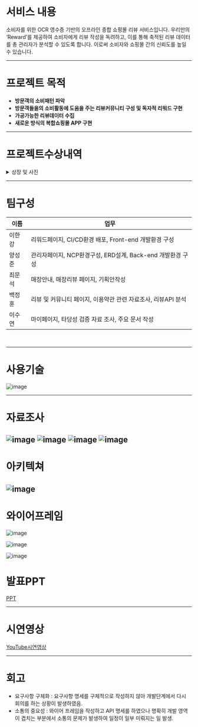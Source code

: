 # 서비스 내용 
소비자를 위한 OCR 영수증 기반의 오프라인 종합 쇼핑몰 리뷰 서비스입니다. 우리만의 ‘Reward’를 제공하여 소비자에게 리뷰 작성을 독려하고, 이를 통해 축적된 리뷰 데이터를 총 관리자가 분석할 수 있도록 합니다. 이로써 소비자와 쇼핑몰 간의 신뢰도를 높일 수 있습니다.

---

# 프로젝트 목적 
- **방문객의 소비패턴 파악**
- **방문객들을의 소비활동에 도움을 주는 리뷰커뮤니티 구성 및 독자적 리워드 구현**
- **가공가능한 리뷰데이터 수집**
- **새로운 방식의 복합쇼핑몰 APP 구현**

---
# 프로젝트수상내역

<details>
  <summary>상장 및 사진</summary>
 
![image](https://file.notion.so/f/f/11889268-5bef-4774-b0e6-05d3eeaa209d/0ff2ef72-98f0-4e13-9bd1-31ded504ef71/%EC%9A%B0%EC%88%98%ED%8C%80.png?id=d30e5d17-53a1-4414-ae22-1b795e19cfb8&table=block&spaceId=11889268-5bef-4774-b0e6-05d3eeaa209d&expirationTimestamp=1719878400000&signature=6w6M6kbYjQnvIcHVhiG6uoSRRB4M2ChY6alZezWPCDE&downloadName=%EC%9A%B0%EC%88%98%ED%8C%80.png)

![image](https://file.notion.so/f/f/11889268-5bef-4774-b0e6-05d3eeaa209d/cab0c212-8525-4d26-8a15-9ae506e243f4/754c60d3-42f9-42a1-b74d-5d523edb3f80.png?id=0c84d979-04d6-4e22-bec1-ff138857d789&table=block&spaceId=11889268-5bef-4774-b0e6-05d3eeaa209d&expirationTimestamp=1719813600000&signature=MItTfO_bNBpqD4rvug4OlESVN9LJE_mUOxHkgm1cRXk&downloadName=%E1%84%89%E1%85%B5%E1%86%AB%E1%84%89%E1%85%A6%E1%84%80%E1%85%A8I%26C+%E1%84%8E%E1%85%AC%E1%84%8C%E1%85%A9%E1%86%BC%E1%84%91%E1%85%B3%E1%84%85%E1%85%A9%E1%84%8C%E1%85%A6%E1%86%A8%E1%84%90%E1%85%B3+%E1%84%8B%E1%85%AE%E1%84%89%E1%85%B3%E1%86%BC+%E1%84%89%E1%85%A1%E1%84%8C%E1%85%B5%E1%86%AB+2.jpeg.png)
</details>

---

# 팀구성 

| 이름 |                                                                      업무 |
| --- | --- |
| 이한강  | 리워드페이지, CI/CD환경 배포, Front-end 개발환경 구성  |
| 양성준  | 관리자페이지, NCP환경구성, ERD설계, Back-end 개발환경 구성  |
| 최문석  | 매장안내, 매장리뷰 페이지, 기획안작성|
| 백정훈  | 리뷰 및 커뮤니티 페이지, 이용약관 관련 자료조사, 리뷰API 분석 |
| 이수연  | 마이페이지, 타당성 검증 자료 조사, 주요 문서 작성  |
<br>

---

# 사용기술 

![image](https://file.notion.so/f/f/11889268-5bef-4774-b0e6-05d3eeaa209d/5e89149b-68a7-4583-b9ae-7ae7a2550039/Untitled.png?id=310c9044-d4c8-4ff6-aa48-576b5253cebb&table=block&spaceId=11889268-5bef-4774-b0e6-05d3eeaa209d&expirationTimestamp=1719820800000&signature=KmII9ejOYDQHjl-8pC863zQPLLjtIyCfeyr9ywmOal0&downloadName=Untitled.png)

---

# 자료조사 

![image](https://file.notion.so/f/f/11889268-5bef-4774-b0e6-05d3eeaa209d/df2d2dba-6e98-49f1-879b-7abc03b55b55/Untitled.png?id=b5543dcc-7260-4ac3-ac48-aaca30158a3f&table=block&spaceId=11889268-5bef-4774-b0e6-05d3eeaa209d&expirationTimestamp=1719820800000&signature=zzzsoDrJ6W67dpAEZpoKqOXX7Fk6BDXUG7DzdY3QMtQ&downloadName=Untitled.png)
![image](https://file.notion.so/f/f/11889268-5bef-4774-b0e6-05d3eeaa209d/7ef98afc-ca8d-4663-a4c3-0b901283c855/Untitled.png?id=b2485620-5544-4484-9e66-77a9887dcda1&table=block&spaceId=11889268-5bef-4774-b0e6-05d3eeaa209d&expirationTimestamp=1719820800000&signature=r4LdCN_1EiZDd2fflbMXLBfiJiXe6Xil5VosVa7DKnM&downloadName=Untitled.png)
![image](https://file.notion.so/f/f/11889268-5bef-4774-b0e6-05d3eeaa209d/4e86eacb-b74c-4e0f-bd23-13325c16702f/Untitled.png?id=c4dba2b2-9f5d-4269-bfa9-541caf1476a3&table=block&spaceId=11889268-5bef-4774-b0e6-05d3eeaa209d&expirationTimestamp=1719820800000&signature=cI2t1Y1yWYXnZ9vFl4BI1H7uk3IJteOhbzwASh215J4&downloadName=Untitled.png)
![image](https://file.notion.so/f/f/11889268-5bef-4774-b0e6-05d3eeaa209d/209555cc-e328-4620-9150-22310cea2ef1/2a362220-a471-4c69-9fad-0343ea6a708e.png?id=7645b6a2-96cb-49bf-9931-df8c20b76729&table=block&spaceId=11889268-5bef-4774-b0e6-05d3eeaa209d&expirationTimestamp=1719820800000&signature=QGQwahk0kkyWKLRhreiw1fZ4IZVxsirj5-F0QBDW690&downloadName=Untitled.png)
---

# 아키텍쳐

![image](https://file.notion.so/f/f/11889268-5bef-4774-b0e6-05d3eeaa209d/7fc7f67e-7e0b-4312-9b17-183903caa62f/Untitled.png?id=532ddf8f-2c18-41cf-9166-0e2c081a8f78&table=block&spaceId=11889268-5bef-4774-b0e6-05d3eeaa209d&expirationTimestamp=1719820800000&signature=w1RJdbPmHiZ1-9Z8KoLYp3N0qA3v5wTo0tvSPu_Z5ac&downloadName=Untitled.png)
---

# 와이어프레임

![image](https://file.notion.so/f/f/11889268-5bef-4774-b0e6-05d3eeaa209d/aedb92b3-d179-4825-b22d-8362376d3a81/Untitled.png?id=81b944ad-57ee-4be6-aaf8-0f4bc685e431&table=block&spaceId=11889268-5bef-4774-b0e6-05d3eeaa209d&expirationTimestamp=1719820800000&signature=2l_qxARVOxwNeclfiZaqlNCKexTTHrG2BRCCciwJ-Kk&downloadName=Untitled.png)

![image](https://file.notion.so/f/f/11889268-5bef-4774-b0e6-05d3eeaa209d/1e707de3-ede3-4be0-ac93-d9516fb46ac4/Untitled.png?id=8bda04ba-5177-4a74-8da8-e4a9071178e2&table=block&spaceId=11889268-5bef-4774-b0e6-05d3eeaa209d&expirationTimestamp=1719820800000&signature=WsQaTmrGvXH_UDSgTWLcLAn40tpwrsMfDtQXd103Dms&downloadName=Untitled.png)

![image](https://file.notion.so/f/f/11889268-5bef-4774-b0e6-05d3eeaa209d/10e51c36-75ef-4c33-80cc-dd3f016a74fc/Untitled.png?id=b38703a6-0db9-4457-8cab-90aa9648e5a1&table=block&spaceId=11889268-5bef-4774-b0e6-05d3eeaa209d&expirationTimestamp=1719820800000&signature=zGS_MCmgPQquRhJjljLSerRWwCMPq8_zHlveFCxnyX0&downloadName=Untitled.png)

# 발표PPT
[PPT](https://docs.google.com/presentation/d/1n043DX_PU6WuYhIszynmjo1oUWaPgpEGCiidK9laMKk/edit?usp=sharing)

---
# 시연영상 
[YouTube시연영상](https://youtu.be/06UQD-M867c)

---

# 회고
- 요구사항 구체화 : 요구사항 명세를 구체적으로 작성하지 않아 개발단계에서 다시 회의를 하는 상황이 발생하였음.
- 소통의 중요성 : 와이어 프레임을 작성하고 API 명세를 하였으나 명확히 개발 영역이 겹치는 부분에서 소통의 문제가 발생하여 일정이 일부 미뤄지는 일 발생.






